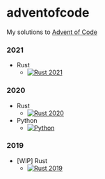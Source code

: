 # adventofcode

My solutions to [Advent of Code](https://adventofcode.com/)


### 2021

- Rust
  - [![Rust 2021](https://github.com/sugyan/adventofcode/actions/workflows/rust_2021.yml/badge.svg?branch=main)](https://github.com/sugyan/adventofcode/actions/workflows/rust_2021.yml)


### 2020

- Rust
  - [![Rust 2020](https://github.com/sugyan/adventofcode/actions/workflows/rust_2020.yml/badge.svg?branch=main)](https://github.com/sugyan/adventofcode/actions/workflows/rust_2020.yml)
- Python
  - [![Python](https://github.com/sugyan/adventofcode/actions/workflows/python.yml/badge.svg?branch=main)](https://github.com/sugyan/adventofcode/actions/workflows/python.yml)


### 2019

- [WIP] Rust
  - [![Rust 2019](https://github.com/sugyan/adventofcode/actions/workflows/rust_2019.yml/badge.svg?branch=main)](https://github.com/sugyan/adventofcode/actions/workflows/rust_2019.yml)
